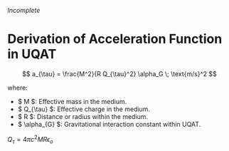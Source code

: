 *Incomplete*

# Derivation of Acceleration Function in UQAT

$$
a_{\tau} = \frac{M^2}{R Q_{\tau}^2} \alpha_G \; \text{m/s}^2
$$

where:
- $ M $: Effective mass in the medium.
- $ Q_{\tau} $: Effective charge in the medium.
- $ R $: Distance or radius within the medium.
- $ \alpha_{G} $: Gravitational interaction constant within UQAT.

$Q_{\tau} = 4 \pi  c^2 M R \epsilon_o$

